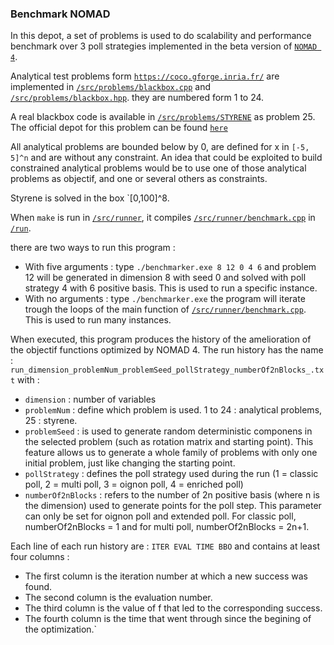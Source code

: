 ### Benchmark NOMAD
In this depot, a set of problems is used to do scalability and performance benchmark over 3 poll strategies implemented in the beta version of [`NOMAD 4`](https://github.com/Guillaume5255/nomad). 

Analytical test problems form [`https://coco.gforge.inria.fr/`](coco) are implemented in [`/src/problems/blackbox.cpp`](/src/problems/blackbox.cpp) and [`/src/problems/blackbox.hpp`](/src/problems/blackbox.hpp). they are numbered form 1 to 24.

A real blackbox code is available in [`/src/problems/STYRENE`](/src/problems/STYRENE) as problem 25. The official depot for this problem can be found [`here`](https://github.com/bbopt/styrene)

All analytical problems are bounded below by 0, are defined for x in `[-5, 5]^n` and are without any constraint. An idea that could be exploited to build constrained analytical problems would be to use one of those analytical problems as objectif, and one or several others as constraints.

Styrene is solved in the box `[0,100]^8.

When `make` is run in [`/src/runner`](/src/runner), it compiles [`/src/runner/benchmark.cpp`](/src/runner/benchmark.cpp) in [`/run`](/run).

there are two ways to run this program :
- With five arguments : type `./benchmarker.exe 8 12 0 4 6` and problem 12 will be generated in dimension 8 with seed 0 and solved with poll strategy 4 with 6 positive basis. This is used to run a specific instance.
- With no arguments : type `./benchmarker.exe` the program will iterate trough the loops of the main function of [`/src/runner/benchmark.cpp`](/src/runner/benchmark.cpp). This is used to run many instances.

When executed, this program produces the history of the amelioration of the objectif functions optimized by NOMAD 4. The run history has the name : `run_dimension_problemNum_problemSeed_pollStrategy_numberOf2nBlocks_.txt` with :
- `dimension` : number of variables
- `problemNum` : define which problem is used. 1 to 24 : analytical problems, 25 : styrene.
- `problemSeed` : is used to generate random deterministic componens in the selected problem (such as rotation matrix and starting point). This feature allows us to generate a whole family of problems with only one initial problem, just like changing the starting point.
- `pollStrategy` : defines the poll strategy used during the run (1 = classic poll, 2 = multi poll, 3 = oignon poll, 4 = enriched poll)
- `numberOf2nBlocks` : refers to the number of 2n positive basis (where n is the dimension) used to generate points for the poll step. This parameter can only be set for oignon poll and extended poll. For classic poll,  numberOf2nBlocks = 1 and for multi poll, numberOf2nBlocks = 2n+1.

Each line of each run history are : `ITER EVAL TIME BBO` and contains at least four columns : 
- The first column is the iteration number at which a new success was found.
- The second column is the evaluation number.
- The third column is the value of f that led to the corresponding success.
- The fourth column is the time that went through since the begining of the optimization.`

